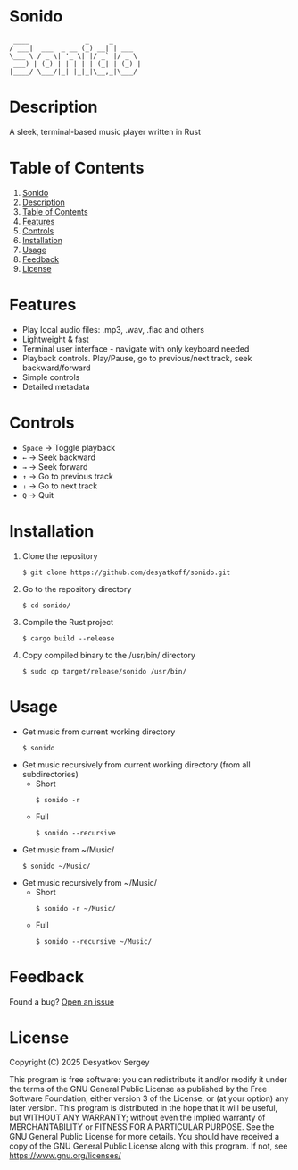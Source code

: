 # Sonido

```
 ____              _     _       
/ ___|  ___  _ __ (_) __| | ___  
\___ \ / _ \| '_ \| |/ _` |/ _ \ 
 ___) | (_) | | | | | (_| | (_) |
|____/ \___/|_| |_|_|\__,_|\___/
```


# Description

A sleek, terminal-based music player written in Rust


# Table of Contents

1. [Sonido](#sonido)
2. [Description](#description)
3. [Table of Contents](#table-of-contents)
4. [Features](#features)
5. [Controls](#controls)
6. [Installation](#installation)
7. [Usage](#usage)
8. [Feedback](#feedback)
9. [License](#license)


# Features

* Play local audio files: .mp3, .wav, .flac and others
* Lightweight & fast
* Terminal user interface - navigate with only keyboard needed
* Playback controls. Play/Pause, go to previous/next track, seek backward/forward
* Simple controls
* Detailed metadata


# Controls

* `Space` -> Toggle playback
* `←` -> Seek backward
* `→` -> Seek forward
* `↑` -> Go to previous track
* `↓` -> Go to next track
* `Q` -> Quit


# Installation

1. Clone the repository
    ```Shell
    $ git clone https://github.com/desyatkoff/sonido.git
    ```
2. Go to the repository directory
    ```Shell
    $ cd sonido/
    ```
3. Compile the Rust project
    ```Shell
    $ cargo build --release
    ```
4. Copy compiled binary to the /usr/bin/ directory
    ```Shell
    $ sudo cp target/release/sonido /usr/bin/
    ```


# Usage

* Get music from current working directory
    ```Shell
    $ sonido
    ```
* Get music recursively from current working directory (from all subdirectories)
    + Short
        ```Shell
        $ sonido -r
        ```
    + Full
        ```Shell
        $ sonido --recursive
        ```
* Get music from ~/Music/
    ```Shell
    $ sonido ~/Music/
    ```
* Get music recursively from ~/Music/
    + Short
        ```Shell
        $ sonido -r ~/Music/
        ```
    + Full
        ```Shell
        $ sonido --recursive ~/Music/
        ```


# Feedback  

Found a bug? [Open an issue](https://github.com/desyatkoff/sonido/issues/new)


# License

Copyright (C) 2025 Desyatkov Sergey

This program is free software: you can redistribute it and/or modify it under the terms of the GNU General Public License as published by the Free Software Foundation, either version 3 of the License, or (at your option) any later version. This program is distributed in the hope that it will be useful, but WITHOUT ANY WARRANTY; without even the implied warranty of MERCHANTABILITY or FITNESS FOR A PARTICULAR PURPOSE. See the GNU General Public License for more details. You should have received a copy of the GNU General Public License along with this program. If not, see <https://www.gnu.org/licenses/>
